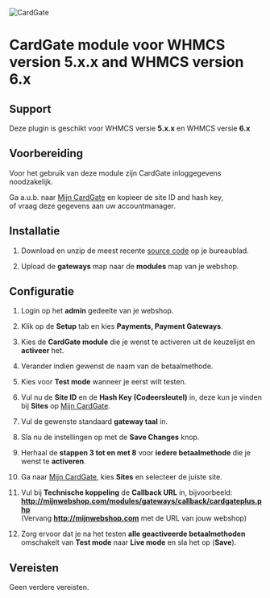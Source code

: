 ![CardGate](https://cdn.curopayments.net/thumb/200/logos/cardgate.png)

# CardGate module voor WHMCS version **5.x.x** and WHMCS version **6.x**

## Support

Deze plugin is geschikt voor WHMCS versie **5.x.x** en WHMCS versie **6.x**

## Voorbereiding

Voor het gebruik van deze module zijn CardGate inloggegevens noodzakelijk.

Ga a.u.b. naar [Mijn CardGate](https://my.cardgate.com/) en kopieer de  site ID and hash key,  
of vraag deze gegevens aan uw accountmanager.

## Installatie

1. Download en unzip de meest recente [source code](https://github.com/cardgate/whmcs/releases/) op je bureaublad.

2. Upload de **gateways** map naar de **modules** map van je webshop.

## Configuratie

1. Login op het **admin** gedeelte van je webshop.

2. Klik op de **Setup** tab en kies **Payments, Payment Gateways**.

3. Kies de **CardGate module** die je wenst te activeren uit de keuzelijst en **activeer** het. 

4. Verander indien gewenst de naam van de betaalmethode.

5. Kies voor **Test mode** wanneer je eerst wilt testen.

6. Vul nu de **Site ID** en de **Hash Key (Codeersleutel)** in, deze kun je vinden bij **Sites** op [Mijn CardGate](https://my.cardgate.com/).

7. Vul de gewenste standaard **gateway taal** in.

8. Sla nu de instellingen op met de **Save Changes** knop.

9. Herhaal de **stappen 3 tot en met 8** voor **iedere betaalmethode** die je wenst te **activeren**.

10. Ga naar [Mijn CardGate](https://my.cardgate.com/), kies **Sites** en selecteer de juiste site.

11. Vul bij **Technische koppeling** de **Callback URL** in, bijvoorbeeld:  
    **http://mijnwebshop.com/modules/gateways/callback/cardgateplus.php**  
   (Vervang **http://mijnwebshop.com** met de URL van jouw webshop)

12. Zorg ervoor dat je na het testen **alle geactiveerde betaalmethoden** omschakelt van **Test mode** naar **Live mode** en sla het op (**Save**).

## Vereisten

Geen verdere vereisten.

